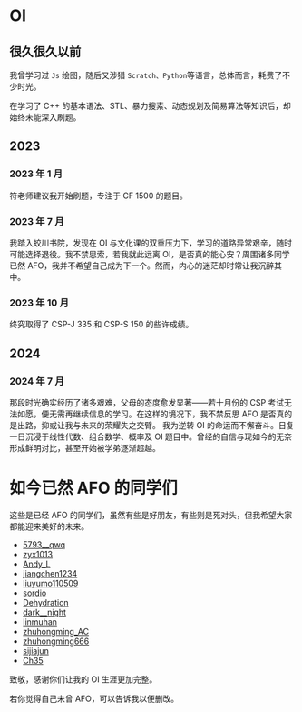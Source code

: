 # OI
## 很久很久以前
我曾学习过 $\texttt{Js}$ 绘图，随后又涉猎 $\texttt{Scratch、Python}$等语言，总体而言，耗费了不少时光。

在学习了 C++ 的基本语法、STL、暴力搜索、动态规划及简易算法等知识后，却始终未能深入刷题。

## 2023
### 2023 年 1 月
符老师建议我开始刷题，专注于 CF 1500 的题目。
### 2023 年 7 月
我踏入蛟川书院，发现在 OI 与文化课的双重压力下，学习的道路异常艰辛，随时可能选择退役。我不禁思索，若我就此远离 OI，是否真的能心安？周围诸多同学已然 AFO，我并不希望自己成为下一个。然而，内心的迷茫却时常让我沉醉其中。
### 2023 年 10 月
终究取得了 CSP-J 335 和 CSP-S 150 的些许成绩。
## 2024
### 2024 年 7 月
那段时光确实经历了诸多艰难，父母的态度愈发显著——若十月份的 CSP 考试无法如愿，便无需再继续信息的学习。在这样的境况下，我不禁反思 AFO 是否真的是出路，抑或让我与未来的荣耀失之交臂。
我为逆转 OI 的命运而不懈奋斗。日复一日沉浸于线性代数、组合数学、概率及 OI 题目中。曾经的自信与现如今的无奈形成鲜明对比，甚至开始被学弟逐渐超越。

# 如今已然 AFO 的同学们
这些是已经 AFO 的同学们，虽然有些是好朋友，有些则是死对头，但我希望大家都能迎来美好的未来。

- [5793__qwq](https://www.luogu.com.cn/user/464001)
- [zyx1013](https://www.luogu.com.cn/user/764698)
- [Andy_L](https://www.luogu.com.cn/user/460429)
- [jiangchen1234](https://www.luogu.com.cn/user/872579)
- [liuyumo110509](https://www.luogu.com.cn/user/1089333)
- [sordio](https://www.luogu.com.cn/user/578860)
- [Dehydration](https://www.luogu.com.cn/user/661534)
- [dark__night](https://www.luogu.com.cn/user/1064832)
- [linmuhan](https://www.luogu.com.cn/user/596590)
- [zhuhongming_AC](https://www.luogu.com.cn/user/748274)
- [zhuhongming666](https://www.luogu.com.cn/user/678975)
- [sijiajun](https://www.luogu.com.cn/user/501614)
- [Ch35](https://www.luogu.com.cn/user/672360)

致敬，感谢你们让我的 OI 生涯更加完整。

若你觉得自己未曾 AFO，可以告诉我以便删改。